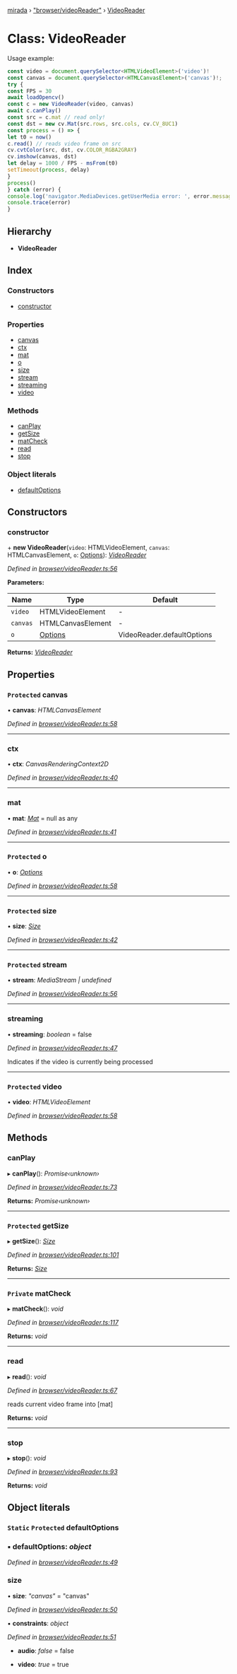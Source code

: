 [mirada](../README.md) › ["browser/videoReader"](../modules/_browser_videoreader_.md) › [VideoReader](_browser_videoreader_.videoreader.md)

# Class: VideoReader


Usage example:

```js
const video = document.querySelector<HTMLVideoElement>('video')!
const canvas = document.querySelector<HTMLCanvasElement>('canvas')!;
try {
const FPS = 30
await loadOpencv()
const c = new VideoReader(video, canvas)
await c.canPlay()
const src = c.mat // read only!
const dst = new cv.Mat(src.rows, src.cols, cv.CV_8UC1)
const process = () => {
let t0 = now()
c.read() // reads video frame on src
cv.cvtColor(src, dst, cv.COLOR_RGBA2GRAY)
cv.imshow(canvas, dst)
let delay = 1000 / FPS - msFrom(t0)
setTimeout(process, delay)
}
process()
} catch (error) {
console.log('navigator.MediaDevices.getUserMedia error: ', error.message, error.name);
console.trace(error)
}
```

## Hierarchy

* **VideoReader**

## Index

### Constructors

* [constructor](_browser_videoreader_.videoreader.md#constructor)

### Properties

* [canvas](_browser_videoreader_.videoreader.md#protected-canvas)
* [ctx](_browser_videoreader_.videoreader.md#ctx)
* [mat](_browser_videoreader_.videoreader.md#mat)
* [o](_browser_videoreader_.videoreader.md#protected-o)
* [size](_browser_videoreader_.videoreader.md#protected-size)
* [stream](_browser_videoreader_.videoreader.md#protected-stream)
* [streaming](_browser_videoreader_.videoreader.md#streaming)
* [video](_browser_videoreader_.videoreader.md#protected-video)

### Methods

* [canPlay](_browser_videoreader_.videoreader.md#canplay)
* [getSize](_browser_videoreader_.videoreader.md#protected-getsize)
* [matCheck](_browser_videoreader_.videoreader.md#private-matcheck)
* [read](_browser_videoreader_.videoreader.md#read)
* [stop](_browser_videoreader_.videoreader.md#stop)

### Object literals

* [defaultOptions](_browser_videoreader_.videoreader.md#static-protected-defaultoptions)

## Constructors

###  constructor

\+ **new VideoReader**(`video`: HTMLVideoElement, `canvas`: HTMLCanvasElement, `o`: [Options](../interfaces/_browser_videoreader_.options.md)): *[VideoReader](_browser_videoreader_.videoreader.md)*

*Defined in [browser/videoReader.ts:56](https://github.com/cancerberoSgx/mirada/blob/2aa7cf1/mirada/src/browser/videoReader.ts#L56)*

**Parameters:**

Name | Type | Default |
------ | ------ | ------ |
`video` | HTMLVideoElement | - |
`canvas` | HTMLCanvasElement | - |
`o` | [Options](../interfaces/_browser_videoreader_.options.md) |  VideoReader.defaultOptions |

**Returns:** *[VideoReader](_browser_videoreader_.videoreader.md)*

## Properties

### `Protected` canvas

• **canvas**: *HTMLCanvasElement*

*Defined in [browser/videoReader.ts:58](https://github.com/cancerberoSgx/mirada/blob/2aa7cf1/mirada/src/browser/videoReader.ts#L58)*

___

###  ctx

• **ctx**: *CanvasRenderingContext2D*

*Defined in [browser/videoReader.ts:40](https://github.com/cancerberoSgx/mirada/blob/2aa7cf1/mirada/src/browser/videoReader.ts#L40)*

___

###  mat

• **mat**: *[Mat](_types_opencv_mat_.mat.md)* =  null as any

*Defined in [browser/videoReader.ts:41](https://github.com/cancerberoSgx/mirada/blob/2aa7cf1/mirada/src/browser/videoReader.ts#L41)*

___

### `Protected` o

• **o**: *[Options](../interfaces/_browser_videoreader_.options.md)*

*Defined in [browser/videoReader.ts:58](https://github.com/cancerberoSgx/mirada/blob/2aa7cf1/mirada/src/browser/videoReader.ts#L58)*

___

### `Protected` size

• **size**: *[Size](_types_opencv__hacks_.size.md)*

*Defined in [browser/videoReader.ts:42](https://github.com/cancerberoSgx/mirada/blob/2aa7cf1/mirada/src/browser/videoReader.ts#L42)*

___

### `Protected` stream

• **stream**: *MediaStream | undefined*

*Defined in [browser/videoReader.ts:56](https://github.com/cancerberoSgx/mirada/blob/2aa7cf1/mirada/src/browser/videoReader.ts#L56)*

___

###  streaming

• **streaming**: *boolean* = false

*Defined in [browser/videoReader.ts:47](https://github.com/cancerberoSgx/mirada/blob/2aa7cf1/mirada/src/browser/videoReader.ts#L47)*

Indicates if the video is currently being processed

___

### `Protected` video

• **video**: *HTMLVideoElement*

*Defined in [browser/videoReader.ts:58](https://github.com/cancerberoSgx/mirada/blob/2aa7cf1/mirada/src/browser/videoReader.ts#L58)*

## Methods

###  canPlay

▸ **canPlay**(): *Promise‹unknown›*

*Defined in [browser/videoReader.ts:73](https://github.com/cancerberoSgx/mirada/blob/2aa7cf1/mirada/src/browser/videoReader.ts#L73)*

**Returns:** *Promise‹unknown›*

___

### `Protected` getSize

▸ **getSize**(): *[Size](_types_opencv__hacks_.size.md)*

*Defined in [browser/videoReader.ts:101](https://github.com/cancerberoSgx/mirada/blob/2aa7cf1/mirada/src/browser/videoReader.ts#L101)*

**Returns:** *[Size](_types_opencv__hacks_.size.md)*

___

### `Private` matCheck

▸ **matCheck**(): *void*

*Defined in [browser/videoReader.ts:117](https://github.com/cancerberoSgx/mirada/blob/2aa7cf1/mirada/src/browser/videoReader.ts#L117)*

**Returns:** *void*

___

###  read

▸ **read**(): *void*

*Defined in [browser/videoReader.ts:67](https://github.com/cancerberoSgx/mirada/blob/2aa7cf1/mirada/src/browser/videoReader.ts#L67)*

reads current video frame into [mat]

**Returns:** *void*

___

###  stop

▸ **stop**(): *void*

*Defined in [browser/videoReader.ts:93](https://github.com/cancerberoSgx/mirada/blob/2aa7cf1/mirada/src/browser/videoReader.ts#L93)*

**Returns:** *void*

## Object literals

### `Static` `Protected` defaultOptions

### ▪ **defaultOptions**: *object*

*Defined in [browser/videoReader.ts:49](https://github.com/cancerberoSgx/mirada/blob/2aa7cf1/mirada/src/browser/videoReader.ts#L49)*

###  size

• **size**: *"canvas"* = "canvas"

*Defined in [browser/videoReader.ts:50](https://github.com/cancerberoSgx/mirada/blob/2aa7cf1/mirada/src/browser/videoReader.ts#L50)*

▪ **constraints**: *object*

*Defined in [browser/videoReader.ts:51](https://github.com/cancerberoSgx/mirada/blob/2aa7cf1/mirada/src/browser/videoReader.ts#L51)*

* **audio**: *false* = false

* **video**: *true* = true
